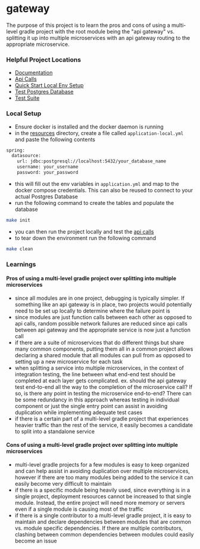 # gateway

The purpose of this project is to learn the pros and cons of using a multi-level gradle project with the root module
being the "api gateway" vs. splitting it up into multiple microservices with an api gateway routing to the appropriate
microservice.

### Helpful Project Locations

- [Documentation](documentation)
- [Api Calls](api-calls)
- [Quick Start Local Env Setup](Makefile)
- [Test Postgres Database](docker-compose.yml)
- [Test Suite](integration-test-module/src/test/java/com/kosmin)

### Local Setup

- Ensure docker is installed and the docker daemon is running
- in the [resources](api-gateway/src/main/resources) directory, create a file called `application-local.yml` and paste
  the following contents

```bash
spring:
  datasource:
    url: jdbc:postgresql://localhost:5432/your_database_name
    username: your_username
    password: your_password
```

- this will fill out the env variables in `application.yml` and map to the docker compose credentials. This can also be
  reused to connect to your actual Postgres Database
- run the following command to create the tables and populate the database

```bash
make init
```

- you can then run the project locally and test the [api calls](api-calls)
- to tear down the environment run the following command

```bash
make clean
```

### Learnings

#### Pros of using a multi-level gradle project over splitting into multiple microservices

- since all modules are in one project, debugging is typically simpler. If something like an api gateway is in place,
  two projects would potentially need to be set up locally to determine where the failure point is
- since modules are just function calls between each other as opposed to api calls, random possible network failures are
  reduced since api calls between api gateway and the appropriate service is now just a function call
- if there are a suite of microservices that do different things but share many common components, putting them all in a
  common project allows declaring a shared module that all modules can pull from as opposed to setting up a new
  microservice for each task
- when splitting a service into multiple microservices, in the context of integration testing, the line between what
  end-end test should be completed at each layer gets complicated. ex. should the api gateway test end-to-end all the
  way to the completion of the microservice call? If so, is there any point in testing the microservice end-to-end?
  There can be some redundancy in this approach whereas testing in individual component or just the single entry point
  can assist in avoiding duplication while implementing adequate test cases
- if there is a certain part of a multi-level gradle project that experiences heavier traffic than the rest of the
  service, it easily becomes a candidate to split into a standalone service

#### Cons of using a multi-level gradle project over splitting into multiple microservices

- multi-level gradle projects for a few modules is easy to keep organized and can help assist in avoiding duplication
  over multiple microservices, however if there are too many modules being added to the service it can easily become
  very difficult to maintain
- if there is a specific module being heavily used, since everything is in a single project, deployment resources cannot
  be increased to that single module. Instead, the entire project will need more memory or servers even if a single
  module is causing most of the traffic
- if there is a single contributor to a multi-level gradle project, it is easy to maintain and declare dependencies
  between modules that are common vs. module specific dependencies. If there are multiple contributors, clashing between
  common dependencies between modules could easily become an issue